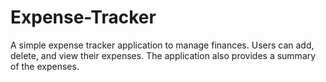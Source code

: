 # Expense-Tracker
A simple expense tracker application to manage finances. Users can add, delete, and view their expenses. The application also provides a summary of the expenses.
